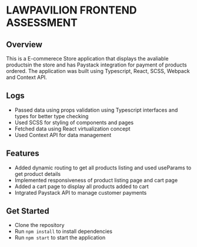 # LAWPAVILION FRONTEND ASSESSMENT

## Overview

This is a E-commerece Store application that displays the avaliable productsin the store and has Paystack integration for payment of products ordered. The application was built using Typescript, React, SCSS, Webpack and Context API.

## Logs

- Passed data using props validation using Typescript interfaces and types for better type checking
- Used SCSS for styling of components and pages
- Fetched data using React virtualization concept
- Used Context API for data management

## Features

- Added dynamic routing to get all products listing and used useParams to get product details
- Implemented responsiveness of product listing page and cart page
- Added a cart page to display all products added to cart
- Intgrated Paystack API to manage customer payments

## Get Started

- Clone the repository
- Run `npm install` to install dependencies
- Run `npm start` to start the application
